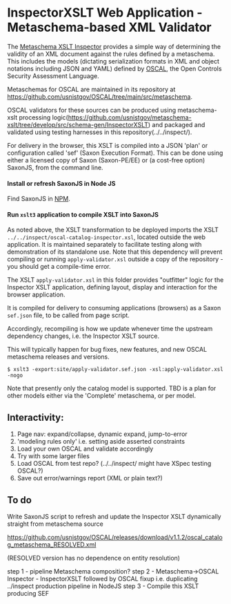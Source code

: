# InspectorXSLT Web Application - Metaschema-based XML Validator

The [Metaschema XSLT Inspector](https://github.com/usnistgov/metaschema-xslt/tree/develop/src/schema-gen/InspectorXSLT) provides a simple way of determining the validity of an XML document against the rules defined by a metaschema. This includes the models (dictating serialization formats in XML and object notations including JSON and YAML) defined by [OSCAL](https://pages.nist.gov/OSCAL/), the Open Controls Security Assessment Language.

Metaschemas for OSCAL are maintained in its repository at https://github.com/usnistgov/OSCAL/tree/main/src/metaschema.

OSCAL validators for these sources can be produced using metaschema-xslt processing logic(https://github.com/usnistgov/metaschema-xslt/tree/develop/src/schema-gen/InspectorXSLT) and packaged and validated using testing harnesses in this repository(../../inspect/).

For delivery in the browser, this XSLT is compiled into a JSON 'plan' or configuration called 'sef' (Saxon Execution Format). This can be done using either a licensed copy of Saxon (Saxon-PE/EE) or (a cost-free option) SaxonJS, from the command line.

#### Install or refresh SaxonJS in Node JS

Find SaxonJS in [NPM](https://www.npmjs.com/package/saxon-js).

#### Run `xslt3` application to compile XSLT into SaxonJS

As noted above, the XSLT transformation to be deployed imports the XSLT `../../inspect/oscal-catalog-inspector.xsl`, located outside the web application. It is maintained separately to facilitate testing along with demonstration of its standalone use. Note that this dependency will prevent compiling or running `apply-validator.xsl` outside a copy of the repository - you should get a compile-time error.

The XSLT `apply-validator.xsl` in this folder provides "outfitter" logic for the Inspector XSLT application, defining layout, display and interaction for the browser application.

It is compiled for delivery to consuming applications (browsers) as a Saxon `sef.json` file, to be called from page script.

Accordingly, recompiling is how we update whenever time the upstream dependency changes, i.e. the Inspector XSLT source.

This will typically happen for bug fixes, new features, and new OSCAL metaschema releases and versions.

```
$ xslt3 -export:site/apply-validator.sef.json -xsl:apply-validator.xsl -nogo
```

Note that presently only the catalog model is supported. TBD is a plan for other models either via the 'Complete' metaschema, or per model.

## Interactivity:

1. Page nav: expand/collapse, dynamic expand, jump-to-error
1. 'modeling rules only' i.e. setting aside asserted constraints
1. Load your own OSCAL and validate accordingly
1. Try with some larger files
1. Load OSCAL from test repo? (../../inspect/ might have XSpec testing OSCAL?)
1. Save out error/warnings report (XML or plain text?)

## To do

Write SaxonJS script to refresh and update the Inspector XSLT dynamically
straight from metaschema source

https://github.com/usnistgov/OSCAL/releases/download/v1.1.2/oscal_catalog_metaschema_RESOLVED.xml

(RESOLVED version has no dependence on entity resolution)

step 1 - pipeline Metaschema composition?
step 2 - Metaschema->OSCAL Inspector - InspectorXSLT followed by OSCAL fixup i.e. duplicating ../inspect production pipeline in NodeJS
step 3 - Compile this XSLT producing SEF


